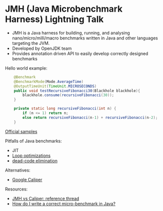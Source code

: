# JMH (Java Microbenchmark Harness) Lightning Talk
* JMH is a Java harness for building, running, and analysing nano/micro/milli/macro benchmarks 
written in Java and other languages targeting the JVM.
* Developed by OpenJDK team
* Provides annotation driven API to easily develop correctly designed benchmarks

Hello world example:
    
```java
    @Benchmark
    @BenchmarkMode(Mode.AverageTime)
    @OutputTimeUnit(TimeUnit.MICROSECONDS)
    public void testRecursiveFibonacci30(Blackhole blackhole){
        blackhole.consume(recursiveFibonacci(30));
    }

    private static long recursiveFibonacci(int n) {
        if (n <= 1) return n;
        else return recursiveFibonacci(n-1) + recursiveFibonacci(n-2);
    }
```
[Official samples](http://hg.openjdk.java.net/code-tools/jmh/file/ecd9e76155fe/jmh-samples)

Pitfalls of Java benchmarks:
* JIT
* [Loop optimizations](http://hg.openjdk.java.net/code-tools/jmh/file/f2e982b7c51b/jmh-samples/src/main/java/org/openjdk/jmh/samples/JMHSample_11_Loops.java) 
* [dead-code elimination](http://hg.openjdk.java.net/code-tools/jmh/file/f2e982b7c51b/jmh-samples/src/main/java/org/openjdk/jmh/samples/JMHSample_08_DeadCode.java)



Alternatives:
 * [Google Caliper](https://github.com/google/caliper)
 
 Resources:
 * [JMH vs Caliper: reference thread](https://groups.google.com/forum/#!msg/mechanical-sympathy/m4opvy4xq3U/7lY8x8SvHgwJ)
 * [How do I write a correct micro-benchmark in Java?](http://stackoverflow.com/a/513259/1134312)